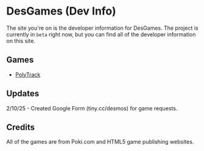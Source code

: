 # DesGames (Dev Info)
The site you're on is the developer information for DesGames. The project is currently in ``beta`` right now, but you can find all of the developer information on this site.

## Games
 - [PolyTrack](https://desmos-calc.github.io/polytrack/)

## Updates

2/10/25 - Created Google Form (tiny.cc/desmos) for game requests.

## Credits

All of the games are from Poki.com and HTML5 game publishing websites.
